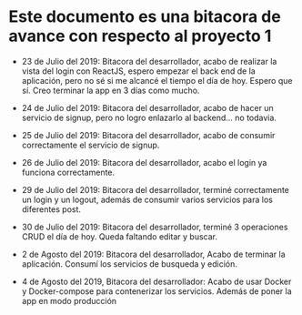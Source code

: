 # Este documento es una bitacora de avance con respecto al proyecto 1

* 23 de Julio del 2019: Bitacora del desarrollador, acabo de realizar la vista del login con ReactJS, espero empezar el back end de la aplicación, pero no sé si me alcancé el tiempo el día de hoy. Espero que sí. Creo terminar la app en 3 días como mucho.

* 24 de Julio del 2019: Bitacora del desarrollador, acabo de hacer un servicio de signup, pero no logro enlazarlo al backend... no todavia.

* 25 de Julio del 2019: Bitacora del desarrollador, acabo de consumir correctamente el servicio de signup.

* 26 de Julio del 2019: Bitacora del desarrollador, acabo el login ya funciona correctamente.

* 29 de Julio del 2019: Bitacora del desarrollador, terminé correctamente un login y un logout, además de consumir varios servicios para los diferentes post.

* 30 de Julio del 2019: Bitacora del desarrollador, terminé 3 operaciones CRUD el día de hoy. Queda faltando editar y buscar.

* 2 de Agosto del 2019: Bitacora del desarrollador, Acabo de terminar la aplicación. Consumí los servicios de busqueda y edición.

* 4 de Agosto del 2019, Bitacora del desarrollador: Acabo de usar Docker y Docker-compose para contenerizar los servicios. Además de poner la app en modo producción